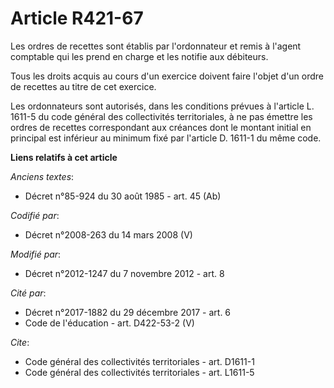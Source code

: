 # Article R421-67

Les ordres de recettes sont établis par l'ordonnateur et remis à l'agent comptable qui les prend en charge et les notifie aux
débiteurs. 

Tous les droits acquis au cours d'un exercice doivent faire l'objet d'un ordre de recettes au titre de cet exercice. 

Les ordonnateurs sont autorisés, dans les conditions prévues à l'article L. 1611-5 du code général des collectivités
territoriales, à ne pas émettre les ordres de recettes correspondant aux créances dont le montant initial en principal est
inférieur au minimum fixé par l'article D. 1611-1 du même code.

**Liens relatifs à cet article**

_Anciens textes_:

  - Décret n°85-924 du 30 août 1985 - art. 45 (Ab)

_Codifié par_:

  - Décret n°2008-263 du 14 mars 2008 (V)

_Modifié par_:

  - Décret n°2012-1247 du 7 novembre 2012 - art. 8

_Cité par_:

  - Décret n°2017-1882 du 29 décembre 2017 - art. 6
  - Code de l'éducation - art. D422-53-2 (V)

_Cite_:

  - Code général des collectivités territoriales - art. D1611-1
  - Code général des collectivités territoriales - art. L1611-5
